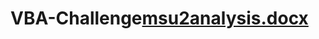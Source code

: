 # VBA-Challenge[msu2analysis.docx](https://github.com/lemleysamantha/VBA-Challenge/files/8972172/msu2analysis.docx)
